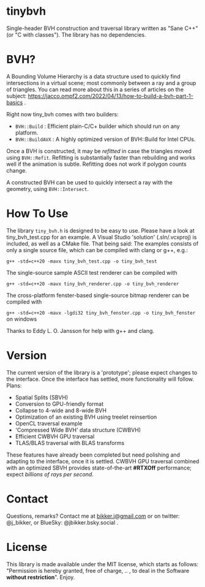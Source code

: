 # tinybvh
Single-header BVH construction and traversal library written as "Sane C++" (or "C with classes"). The library has no dependencies. 

# BVH?
A Bounding Volume Hierarchy is a data structure used to quickly find intersections in a virtual scene; most commonly between a ray and a group of triangles. You can read more about this in a series of articles on the subject: https://jacco.ompf2.com/2022/04/13/how-to-build-a-bvh-part-1-basics .

Right now tiny_bvh comes with two builders:
* ````BVH::Build```` : Efficient plain-C/C+ builder which should run on any platform.
* ````BVH::BuildAVX```` : A highly optimized version of BVH::Build for Intel CPUs.

Once a BVH is constructed, it may be _refitted_ in case the triangles moved using ````BVH::Refit````. Refitting is substantially faster than rebuilding and works well if the animation is subtle. Refitting does not work if polygon counts change.

A constructed BVH can be used to quickly intersect a ray with the geometry, using ````BVH::Intersect````.

# How To Use
The library ````tiny_bvh.h```` is designed to be easy to use. Please have a look at tiny_bvh_test.cpp for an example. A Visual Studio 'solution' (.sln/.vcxproj) is included, as well as a CMake file. That being said: The examples consists of only a single source file, which can be compiled with clang or g++, e.g.:

````g++ -std=c++20 -mavx tiny_bvh_test.cpp -o tiny_bvh_test````

The single-source sample ASCII test renderer can be compiled with

````g++ -std=c++20 -mavx tiny_bvh_renderer.cpp -o tiny_bvh_renderer````

The cross-platform fenster-based single-source bitmap renderer can be compiled with

````g++ -std=c++20 -mavx -lgdi32 tiny_bvh_fenster.cpp -o tiny_bvh_fenster```` on windows

Thanks to Eddy L. O. Jansson for help with g++ and clang.

# Version
The current version of the library is a 'prototype'; please expect changes to the interface. Once the interface has settled, more functionality will follow. Plans:
* Spatial Splits (SBVH)
* Conversion to GPU-friendly format
* Collapse to 4-wide and 8-wide BVH
* Optimization of an existing BVH using treelet reinsertion
* OpenCL traversal example
* 'Compressed Wide BVH' data structure (CWBVH)
* Efficient CWBVH GPU traversal
* TLAS/BLAS traversal with BLAS transforms
  
These features have already been completed but need polishing and adapting to the interface, once it is settled. CWBVH GPU traversal combined with an optimized SBVH provides state-of-the-art **#RTXOff** performance; expect _billions of rays per second_.

# Contact
Questions, remarks? Contact me at bikker.j@gmail.com or on twitter: @j_bikker, or BlueSky: @jbikker.bsky.social .

# License
This library is made available under the MIT license, which starts as follows: "Permission is hereby granted, free of charge, .. , to deal in the Software **without restriction**". Enjoy.
